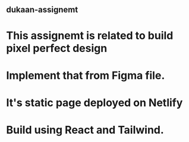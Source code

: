 ## dukaan-assignemt

# This assignemt is related to build pixel perfect design
# Implement that from  Figma file.
# It's static page deployed on Netlify
# Build using React and Tailwind.


